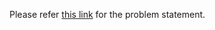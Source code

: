Please refer [this link](https://docs.google.com/document/d/1wZ_I4L8QbDXHS5y4Sr4txrUruW1cdmz_RE4ScH-_mSg/edit?usp=sharing) for the problem statement.
